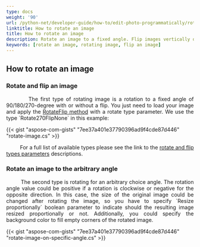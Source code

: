 ```yaml
---
type: docs
weight: '90'
url: /python-net/developer-guide/how-to/edit-photo-programmatically/rotate-image
linktitle: How to rotate an image
title: How to rotate an image
description: Rotate an image to a fixed angle. Flip images vertically or horizontally. Rotate photos to a selected angle.
keywords: [rotate an image, rotating image, flip an image]
---
```


## How to rotate an image

### Rotate and flip an image

<p align='justify'>
&nbsp;&nbsp;&nbsp;&nbsp;&nbsp;&nbsp;&nbsp;&nbsp;
The first type of rotating image is a rotation to a fixed angle of 90/180/270-degree with or without a flip. You just need to load your image and apply the <a href="https://reference.aspose.com/imaging/python-net/aspose.imaging/image/rotateflip/">RotateFlip method</a> with a rotate type parameter. We use the type `Rotate270FlipNone` in this example:
</p>

{{< gist "aspose-com-gists" "7ee37a401e37790396ad9f4cde87d446" "rotate-image.cs" >}}

<p align='justify'>
&nbsp;&nbsp;&nbsp;&nbsp;&nbsp;&nbsp;&nbsp;&nbsp;
For a full list of available types please see the link to the <a href="https://reference.aspose.com/imaging/python-net/aspose.imaging/rotatefliptype/">rotate and flip types parameters</a> descriptions.
</p>

### Rotate an image to the arbitrary angle

<p align='justify'>
&nbsp;&nbsp;&nbsp;&nbsp;&nbsp;&nbsp;&nbsp;&nbsp;
The second type is rotating for an arbitrary choice angle. The rotation angle value could be positive if a rotation is clockwise or negative for the opposite direction. In this case, the size of the original image could be changed after rotating the image, so you have to specify `Resize proportionally` boolean parameter to indicate should the resulting image resized proportionally or not. Additionally, you could specify the background color to fill empty corners of the rotated image.
</p>

{{< gist "aspose-com-gists" "7ee37a401e37790396ad9f4cde87d446" "rotate-image-on-specific-angle.cs" >}}
